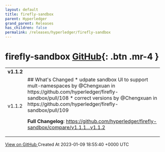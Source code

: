 ```yaml
---
layout: default
title: firefly-sandbox
parent: Hyperledger
grand_parent: Releases
has_children: false
permalink: /releases/hyperledger/firefly-sandbox
---
```


# firefly-sandbox <span class="fs-3 right-align">[GitHub](https://github.com/hyperledger/firefly-sandbox){: .btn .mr-4 }</span>


<div>
    <table>
        <tr>
            <td colspan="2">
                <b>
                    v1.1.2
                </b>
            </td>
        </tr>
        <tr>
            <td>
                <span class="chip">
                    v1.1.2
                </span>
            </td>
            <td>
                ## What's Changed
* udpate sandbox UI to support mult-namespaces by @Chengxuan in https://github.com/hyperledger/firefly-sandbox/pull/108
* correct versions by @Chengxuan in https://github.com/hyperledger/firefly-sandbox/pull/109


**Full Changelog**: https://github.com/hyperledger/firefly-sandbox/compare/v1.1.1...v1.1.2
            </td>
        </tr>
    </table>
    <a href="https://github.com/hyperledger/firefly-sandbox/releases/tag/v1.1.2" class=".btn">
        View on GitHub
    </a>
    <span class="right-align">
        Created At 2023-01-09 18:55:40 +0000 UTC
    </span>
</div>

